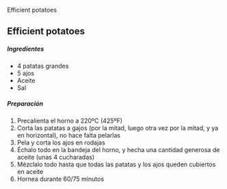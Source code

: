 Efficient potatoes

## Efficient potatoes

##### Ingredientes

* 4 patatas grandes
* 5 ajos
* Aceite
* Sal

##### Preparación

1. Precalienta el horno a 220ºC (425ºF)
2. Corta las patatas a gajos (por la mitad, luego otra vez por la mitad, y ya en horizontal), no hace falta pelarlas
3. Pela y corta los ajos en rodajas
4. Échalo todo en la bandeja del horno, y hecha una cantidad generosa de aceite (unas 4 cucharadas)
5. Mézclalo todo hasta que todas las patatas y los ajos queden cubiertos en aceite
6. Hornea durante 60/75 minutos